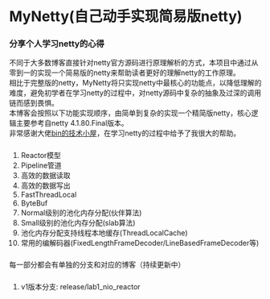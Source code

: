 # MyNetty(自己动手实现简易版netty)
### 分享个人学习netty的心得
不同于大多数博客直接针对netty官方源码进行原理解析的方式，本项目中通过从零到一的实现一个简易版的netty来帮助读者更好的理解netty的工作原理。  
相比于完整版的netty，MyNetty将只实现netty中最核心的功能点，以降低理解的难度，避免初学者在学习netty的过程中，对netty源码中复杂的抽象及过深的调用链而感到畏惧。  
本博客会按照以下功能实现顺序，由简单到复杂的实现一个精简版netty，核心逻辑主要参考自netty 4.1.80.Final版本。  
非常感谢大佬[bin的技术小屋](https://home.cnblogs.com/u/binlovetech)，在学习netty的过程中给予了我很大的帮助。  
#####
1. Reactor模型
2. Pipeline管道
3. 高效的数据读取
4. 高效的数据写出
5. FastThreadLocal
6. ByteBuf
7. Normal级别的池化内存分配(伙伴算法)
8. Small级别的池化内存分配(slab算法)
9. 池化内存分配支持线程本地缓存(ThreadLocalCache)
10. 常用的编解码器(FixedLengthFrameDecoder/LineBasedFrameDecoder等)
#####
每一部分都会有单独的分支和对应的博客（持续更新中）
#####
1. v1版本分支:  release/lab1_nio_reactor



